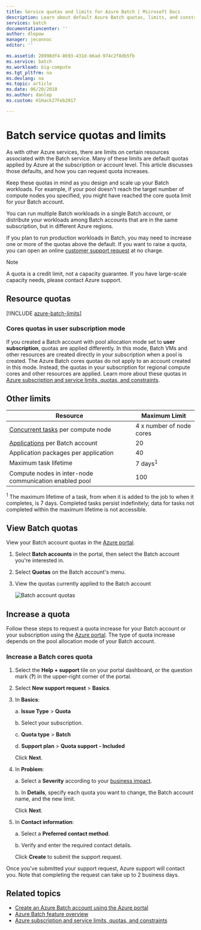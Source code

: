 ```yaml
---
title: Service quotas and limits for Azure Batch | Microsoft Docs
description: Learn about default Azure Batch quotas, limits, and constraints, and how to request quota increases
services: batch
documentationcenter: ''
author: dlepow
manager: jeconnoc
editor: ''

ms.assetid: 28998df4-8693-431d-b6ad-974c2f8db5fb
ms.service: batch
ms.workload: big-compute
ms.tgt_pltfrm: na
ms.devlang: na
ms.topic: article
ms.date: 06/20/2018
ms.author: danlep
ms.custom: H1Hack27Feb2017

---
```

# Batch service quotas and limits

As with other Azure services, there are limits on certain resources associated with the Batch service. Many of these limits are default quotas applied by Azure at the subscription or account level. This article discusses those defaults, and how you can request quota increases.

Keep these quotas in mind as you design and scale up your Batch workloads. For example, if your pool doesn't reach the target number of compute nodes you specified, you might have reached the core quota limit for your Batch account.

You can run multiple Batch workloads in a single Batch account, or distribute your workloads among Batch accounts that are in the same subscription, but in different Azure regions.

If you plan to run production workloads in Batch, you may need to increase one or more of the quotas above the default. If you want to raise a quota, you can open an online [customer support request](#increase-a-quota) at no charge.

> [!NOTE]
> A quota is a credit limit, not a capacity guarantee. If you have large-scale capacity needs, please contact Azure support.
> 
> 

## Resource quotas
[!INCLUDE [azure-batch-limits](../../includes/azure-batch-limits.md)]


### Cores quotas in user subscription mode

If you created a Batch account with pool allocation mode set to **user subscription**, quotas are applied differently. In this mode, Batch VMs and other resources are created directly in your subscription when a pool is created. The Azure Batch cores quotas do not apply to an account created in this mode. Instead, the quotas in your subscription for regional compute cores and other resources are applied. Learn more about these quotas in [Azure subscription and service limits, quotas, and constraints](../azure-subscription-service-limits.md).

## Other limits
| **Resource** | **Maximum Limit** |
| --- | --- |
| [Concurrent tasks](batch-parallel-node-tasks.md) per compute node |4 x number of node cores |
| [Applications](batch-application-packages.md) per Batch account |20 |
| Application packages per application |40 |
| Maximum task lifetime | 7 days<sup>1</sup> |
| Compute nodes in inter-node communication enabled pool | 100 |

<sup>1</sup> The maximum lifetime of a task, from when it is added to the job to when it completes, is 7 days. Completed tasks persist indefinitely; data for tasks not completed within the maximum lifetime is not accessible.


## View Batch quotas
View your Batch account quotas in the [Azure portal][portal].

1. Select **Batch accounts** in the portal, then select the Batch account you're interested in.
2. Select **Quotas** on the Batch account's menu.
3. View the quotas currently applied to the Batch account
   
    ![Batch account quotas][account_quotas]



## Increase a quota
Follow these steps to request a quota increase for your Batch account or your subscription using the [Azure portal][portal]. The type of quota increase depends on the pool allocation mode of your Batch account.

### Increase a Batch cores quota 

1. Select the **Help + support** tile on your portal dashboard, or the question mark (**?**) in the upper-right corner of the portal.
2. Select **New support request** > **Basics**.
3. In **Basics**:
   
    a. **Issue Type** > **Quota**
   
    b. Select your subscription.
   
    c. **Quota type** > **Batch**
   
    d. **Support plan** > **Quota support - Included**
   
    Click **Next**.
4. In **Problem**:
   
    a. Select a **Severity** according to your [business impact][support_sev].
   
    b. In **Details**, specify each quota you want to change, the Batch account name, and the new limit.
   
    Click **Next**.
5. In **Contact information**:
   
    a. Select a **Preferred contact method**.
   
    b. Verify and enter the required contact details.
   
    Click **Create** to submit the support request.

Once you've submitted your support request, Azure support will contact you. Note that completing the request can take up to 2 business days.


## Related topics
* [Create an Azure Batch account using the Azure portal](batch-account-create-portal.md)
* [Azure Batch feature overview](batch-api-basics.md)
* [Azure subscription and service limits, quotas, and constraints](../azure-subscription-service-limits.md)

[portal]: https://portal.azure.com
[portal_classic_increase]: https://azure.microsoft.com/blog/2014/06/04/azure-limits-quotas-increase-requests/
[support_sev]: http://aka.ms/supportseverity

[account_quotas]: ./media/batch-quota-limit/accountquota_portal.png
